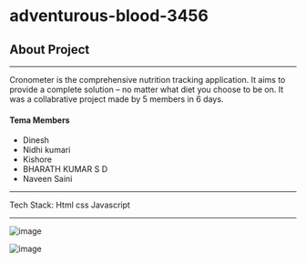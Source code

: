 # adventurous-blood-3456

## About Project

<hr>
Cronometer is the comprehensive nutrition tracking application. It aims to provide a complete solution – no matter what diet you choose to be on.
It was a collabrative project made by 5 members in 6 days.
<br>

#### Tema Members
<ul>
  <li>Dinesh</li>
  <li>Nidhi kumari</li>
  <li>Kishore</li>
  <li>BHARATH KUMAR S D</li>
  <li>Naveen Saini</li>
  
</ul>
<hr>
Tech Stack: Html css Javascript

<hr>

![image](https://user-images.githubusercontent.com/94160651/201872885-3efda789-23ed-4764-8b97-d0e9eaee1d90.png)

![image](https://user-images.githubusercontent.com/94160651/201873078-ec5a56eb-6052-49d4-b74e-3f6129d92299.png)






